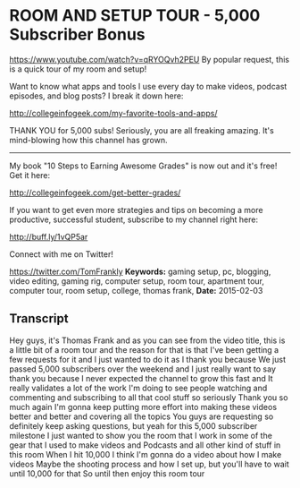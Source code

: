# ROOM AND SETUP TOUR - 5,000 Subscriber Bonus
https://www.youtube.com/watch?v=qRYOQvh2PEU
By popular request, this is a quick tour of my room and setup!

Want to know what apps and tools I use every day to make videos, podcast episodes, and blog posts? I break it down here:

http://collegeinfogeek.com/my-favorite-tools-and-apps/

THANK YOU for 5,000 subs! Seriously, you are all freaking amazing. It's mind-blowing how this channel has grown.

--------

My book "10 Steps to Earning Awesome Grades" is now out and it's free! Get it here:

http://collegeinfogeek.com/get-better-grades/

If you want to get even more strategies and tips on becoming a more productive, successful student, subscribe to my channel right here:

http://buff.ly/1vQP5ar

Connect with me on Twitter!

https://twitter.com/TomFrankly
**Keywords:** gaming setup, pc, blogging, video editing, gaming rig, computer setup, room tour, apartment tour, computer tour, room setup, college, thomas frank, 
**Date:** 2015-02-03

## Transcript
 Hey guys, it's Thomas Frank and as you can see from the video title, this is a little bit of a room tour and the reason for that is that I've been getting a few requests for it and I just wanted to do it as I thank you because We just passed 5,000 subscribers over the weekend and I just really want to say thank you because I never expected the channel to grow this fast and It really validates a lot of the work I'm doing to see people watching and commenting and subscribing to all that cool stuff so seriously Thank you so much again I'm gonna keep putting more effort into making these videos better and better and covering all the topics You guys are requesting so definitely keep asking questions, but yeah for this 5,000 subscriber milestone I just wanted to show you the room that I work in some of the gear that I used to make videos and Podcasts and all other kind of stuff in this room When I hit 10,000 I think I'm gonna do a video about how I make videos Maybe the shooting process and how I set up, but you'll have to wait until 10,000 for that So until then enjoy this room tour

